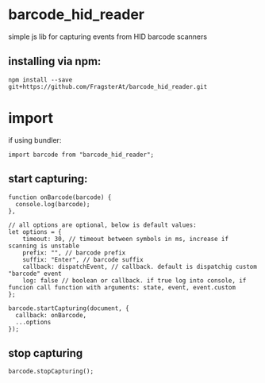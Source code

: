 # barcode_hid_reader
simple js lib for capturing events from HID barcode scanners

## installing via npm:

```
npm install --save git+https://github.com/FragsterAt/barcode_hid_reader.git
```

# import

if using bundler:

```
import barcode from "barcode_hid_reader";
```

## start capturing:

```
function onBarcode(barcode) {
  console.log(barcode);
},

// all options are optional, below is default values:
let options = {
    timeout: 30, // timeout between symbols in ms, increase if scanning is unstable
    prefix: "", // barcode prefix
    suffix: "Enter", // barcode suffix
    callback: dispatchEvent, // callback. default is dispatchig custom "barcode" event
    log: false // boolean or callback. if true log into console, if funcion call function with arguments: state, event, event.custom
};

barcode.startCapturing(document, {
  callback: onBarcode,
  ...options
});
```

## stop capturing

```
barcode.stopCapturing();
```